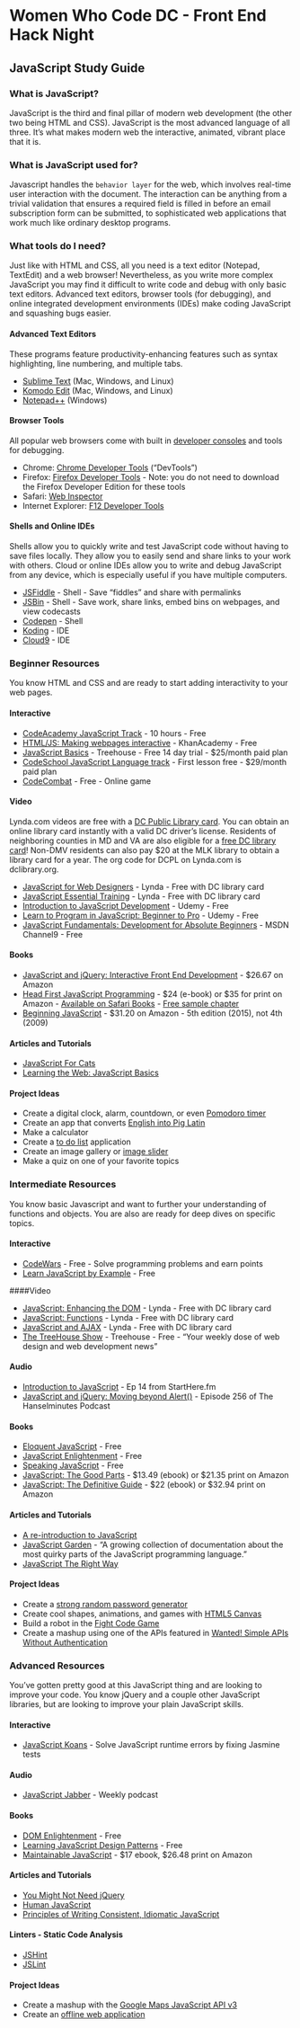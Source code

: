 # Women Who Code DC - Front End Hack Night
## JavaScript Study Guide

### What is JavaScript?
JavaScript is the third and final pillar of modern web development (the other two being HTML and CSS). JavaScript is the most advanced language of all three. It’s what makes modern web the interactive, animated, vibrant place that it is.

### What is JavaScript used for?
Javascript handles the `behavior layer` for the web, which involves real-time user interaction with the document. The interaction can be anything from a trivial validation that ensures a required field is filled in before an email subscription form can be submitted, to sophisticated web applications that work much like ordinary desktop programs. 

### What tools do I need?
Just like with HTML and CSS, all you need is a text editor (Notepad, TextEdit) and a web browser! Nevertheless, as you write more complex JavaScript you may find it difficult to write code and debug with only basic text editors. Advanced text editors, browser tools (for debugging), and online integrated development environments (IDEs) make coding JavaScript and squashing bugs easier.

#### Advanced Text Editors
These programs feature productivity-enhancing features such as syntax highlighting, line numbering, and multiple tabs.

* [Sublime Text](http://www.sublimetext.com/) (Mac, Windows, and Linux)
* [Komodo Edit](http://komodoide.com/komodo-edit/) (Mac, Windows, and Linux)
* [Notepad++](http://notepad-plus-plus.org/) (Windows)

#### Browser Tools
All popular web browsers come with built in [developer consoles](http://wickedlysmart.com/hfjsconsole/) and tools for debugging. 

* Chrome: [Chrome Developer Tools](https://developer.chrome.com/devtools) (“DevTools”)
* Firefox: [Firefox Developer Tools](https://developer.mozilla.org/en-US/docs/Tools) - Note: you do not need to download the Firefox Developer Edition for these tools
* Safari: [Web Inspector](https://developer.apple.com/safari/tools/)
* Internet Explorer: [F12 Developer Tools](https://msdn.microsoft.com/library/ie/bg182326(v=vs.85))

#### Shells and Online IDEs
Shells allow you to quickly write and test JavaScript code without having to save files locally. They allow you to easily send and share links to your work with others. Cloud or online IDEs allow you to write and debug JavaScript from any device, which is especially useful if you have multiple computers.

* [JSFiddle](http://jsfiddle.net/) - Shell - Save “fiddles” and share with permalinks
* [JSBin](http://jsbin.com/) - Shell - Save work, share links, embed bins on webpages, and view codecasts
* [Codepen](http://codepen.io/) - Shell
* [Koding](https://koding.com/) - IDE
* [Cloud9](https://c9.io/) - IDE

### Beginner Resources
You know HTML and CSS and are ready to start adding interactivity to your web pages.

#### Interactive
* [CodeAcademy JavaScript Track](http://www.codecademy.com/en/tracks/javascript) - 10 hours - Free
* [HTML/JS: Making webpages interactive](https://www.khanacademy.org/computing/computer-programming/html-css-js) - KhanAcademy - Free
* [JavaScript Basics](http://teamtreehouse.com/library/javascript-basics) - Treehouse - Free 14 day trial - $25/month paid plan
* [CodeSchool JavaScript Language track](https://www.codeschool.com/paths/javascript) - First lesson free - $29/month paid plan
* [CodeCombat](http://codecombat.com/) - Free - Online game 

#### Video
Lynda.com videos are free with a [DC Public Library card](http://dclibrary.org/node/46352). You can obtain an online library card instantly with a valid DC driver’s license. Residents of neighboring counties in MD and VA are also eligible for a [free DC library card](http://dclibrary.org/getacard)! Non-DMV residents can also pay $20 at the MLK library to obtain a library card for a year. The org code for DCPL on Lynda.com is dclibrary.org. 

* [JavaScript for Web Designers](http://www.lynda.com/JavaScript-tutorials/JavaScript-Web-Designers/144203-2.html) - Lynda - Free with DC library card
* [JavaScript Essential Training](http://www.lynda.com/JavaScript-tutorials/JavaScript-Essential-Training/81266-2.html) - Lynda - Free with DC library card
* [Introduction to JavaScript Development](https://www.udemy.com/refactoru-intro-js) - Udemy - Free 
* [Learn to Program in JavaScript: Beginner to Pro](https://www.udemy.com/programming-in-javascript) - Udemy - Free
* [JavaScript Fundamentals: Development for Absolute Beginners](http://channel9.msdn.com/Series/Javascript-Fundamentals-Development-for-Absolute-Beginners) - MSDN Channel9 - Free

#### Books
* [JavaScript and jQuery: Interactive Front End Development](http://javascriptbook.com/about/) - $26.67 on Amazon
* [Head First JavaScript Programming](http://www.amazon.com/Head-First-JavaScript-Programming-Freeman/dp/144934013X) - $24 (e-book) or $35 for print on Amazon - [Available on Safari Books](https://www.safaribooksonline.com/) - [Free sample chapter](http://cdn.oreillystatic.com/oreilly/booksamplers/9781449340131_sampler.pdf)
* [Beginning JavaScript](http://www.amazon.com/Beginning-JavaScript-Jeremy-McPeak/dp/1118903331) - $31.20 on Amazon - 5th edition (2015), not 4th (2009) 

#### Articles and Tutorials
* [JavaScript For Cats](http://jsforcats.com/) 
* [Learning the Web: JavaScript Basics](https://developer.mozilla.org/en-US/Learn/Getting_started_with_the_web/JavaScript_basics)

#### Project Ideas
* Create a digital clock, alarm, countdown, or even [Pomodoro timer](http://tomato-timer.com/) 
* Create an app that converts [English into Pig Latin](http://www.wordplays.com/pig-latin)
* Make a calculator
* Create a [to do list](http://thewebrocks.com/publications/smashingbook3/todolist/) application
* Create an image gallery or [image slider](http://rafbm.github.io/howtomakeaslider/)
* Make a quiz on one of your favorite topics

### Intermediate Resources
You know basic Javascript and want to further your understanding of functions and objects. You are also are ready for deep dives on specific topics. 

#### Interactive
* [CodeWars](http://www.codewars.com/join?language=javascript) - Free - Solve programming problems and earn points
* [Learn JavaScript by Example](https://www.learneroo.com/modules/64) - Free

####Video
* [JavaScript: Enhancing the DOM](http://www.lynda.com/HTML-tutorials/JavaScript-Enhancing-DOM/122462-2.html) - Lynda - Free with DC library card
* [JavaScript: Functions](http://www.lynda.com/JavaScript-tutorials/JavaScript-Functions/148137-2.html) - Lynda - Free with DC library card
* [JavaScript and AJAX](http://www.lynda.com/Developer-tutorials/JavaScript-and-AJAX/114900-2.html) - Lynda - Free with DC library card
* [The TreeHouse Show](http://teamtreehouse.com/library/the-treehouse-show) - Treehouse - Free - “Your weekly dose of web design and web development news”

#### Audio
* [Introduction to JavaScript](http://starthere.fm/webdev/14) - Ep 14 from StartHere.fm
* [JavaScript and jQuery: Moving beyond Alert()](http://hanselminutes.com/256/javascript-and-jquery-moving-beyond-alert) - Episode 256 of The Hanselminutes Podcast

#### Books
* [Eloquent JavaScript](http://eloquentjavascript.net/) - Free
* [JavaScript Enlightenment](http://www.javascriptenlightenment.com/) - Free
* [Speaking JavaScript](http://speakingjs.com/) - Free
* [JavaScript: The Good Parts](http://www.amazon.com/JavaScript-Good-Parts-Douglas-Crockford/dp/0596517742) - $13.49 (ebook) or $21.35 print on Amazon
* [JavaScript: The Definitive Guide](http://www.amazon.com/JavaScript-Definitive-Guide-Activate-Guides/dp/0596805527) - $22 (ebook) or $32.94 print on Amazon 

#### Articles and Tutorials
* [A re-introduction to JavaScript](https://developer.mozilla.org/en-US/docs/Web/JavaScript/A_re-introduction_to_JavaScript)
* [JavaScript Garden](http://bonsaiden.github.io/JavaScript-Garden/) - “A growing collection of documentation about the most quirky parts of the JavaScript programming language.”
* [JavaScript The Right Way](http://jstherightway.org/)

#### Project Ideas
* Create a [strong random password generator](https://strongpasswordgenerator.com/)
* Create cool shapes, animations, and games with [HTML5 Canvas](http://billmill.org/static/canvastutorial/index.html)
* Build a robot in the [Fight Code Game](http://fightcodegame.com/) 
* Create a mashup using one of the APIs featured in [Wanted! Simple APIs Without Authentication](https://shkspr.mobi/blog/2014/04/wanted-simple-apis-without-authentication/)

### Advanced Resources
You’ve gotten pretty good at this JavaScript thing and are looking to improve your code. You know jQuery and a couple other JavaScript libraries, but are looking to improve your plain JavaScript skills.

#### Interactive
* [JavaScript Koans](https://github.com/mrdavidlaing/javascript-koans) - Solve JavaScript runtime errors by fixing Jasmine tests

#### Audio
* [JavaScript Jabber](http://devchat.tv/js-jabber/) - Weekly podcast

#### Books
* [DOM Enlightenment](http://domenlightenment.com/) - Free 
* [Learning JavaScript Design Patterns](http://addyosmani.com/resources/essentialjsdesignpatterns/book/) - Free 
* [Maintainable JavaScript](http://www.amazon.com/Maintainable-JavaScript-Nicholas-C-Zakas/dp/1449327680) - $17 ebook, $26.48 print on Amazon

#### Articles and Tutorials
* [You Might Not Need jQuery](http://youmightnotneedjquery.com/)
* [Human JavaScript](http://read.humanjavascript.com/)
* [Principles of Writing Consistent, Idiomatic JavaScript](https://github.com/rwaldron/idiomatic.js)

#### Linters - Static Code Analysis
* [JSHint](http://jshint.com/)
* [JSLint](http://www.jslint.com/)

#### Project Ideas
* Create a mashup with the [Google Maps JavaScript API v3](https://developers.google.com/maps/documentation/javascript/tutorial)
* Create an [offline web application](http://diveintohtml5.info/offline.html)
